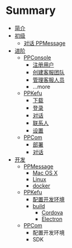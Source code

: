 # Summary

* [简介](README.md)
* [初级](part1/README.md)
   * [对话 PPMessage](part1/first-glance-at-ppmessage.md)
* [进阶](part2/README.md)
   * [PPConsole](part2/ppconsole/README.md)
       * [注册用户](part2/ppconsole/sign-up.md)
       * [创建客服团队](part2/ppconsole/create-service-team.md)
       * [管理客服人员](part2/ppconsole/arrange-team-member.md)
       * ...more
   * [PPKefu](part2/ppkefu/README.md)
       * [下载](part2/ppkefu/download.md)
       * [登录](part2/ppkefu/sign-in.md)
       * [对话](part2/ppkefu/conversations.md)
       * [联系人](part2/ppkefu/contacts.md)
       * [设置](part2/ppkefu/settings.md)
   * [PPCom](part2/ppcom/README.md)
       * [部署](part2/ppcom/deploy.md)
       * [对话](part2/ppcom/chat.md)
* [开发](part3/README.md)
   * [PPMessage](part3/ppmessage/README.md)
       * [Mac OS X](part3/ppmessage/mac.md)
       * [Linux](part3/ppmessage/linux.md)
       * [docker](part3/ppmessage/docker.md)
   * [PPKefu](part3/ppkefu/README.md)
       * [配置开发环境](part3/ppkefu/set-up-environment.md)
       * [build](part3/ppkefu/build.md)
           * [Cordova](part3/ppkefu/cordova.md)
           * [Electron](part3/ppkefu/electron.md)
   * [PPCom](part3/ppcom/README.md)
       * 配置开发环境
       * SDK

